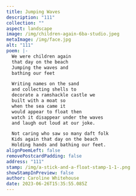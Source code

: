 ```yaml
---
title: Jumping Waves
description: "111"
collection: ""
aspect: landscape
image: /img/children-again-6ba-studio.jpeg
metaImage: /img/face.jpg
alt: "111"
poem: |-
  We were children again 
  that day on the beach
  Jumping the waves and
  bathing our feet

  Writing names on the sand 
  and collecting shells to 
  decorate a ramshackle castle we
  built with a moat so
  when the sea came it 
  would appear to float then
  watch it disappear under the waves 
  and laugh out loud at our joke.

  Not caring who saw so many daft folk
  Kids again that day on the beach
  Holding hands and bathing our feet.
alignPoemLeft: false
removePostcardPadding: false
address: "111"
stamp: /img/a-stick-and-a-float-stamp-1-1-.png
showStampInPreview: false
author: Caroline Whitehouse
date: 2023-06-26T15:35:55.085Z
---
```

